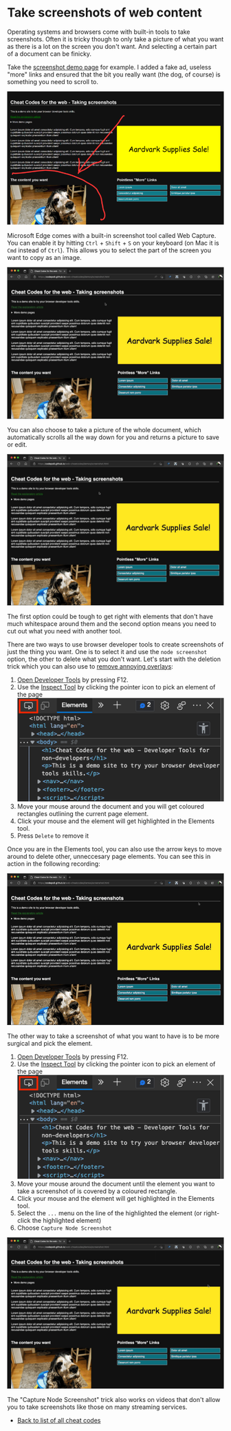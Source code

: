 # Take screenshots of web content

Operating systems and browsers come with built-in tools to take screenshots. Often it is tricky though to only take a picture of what you want as there is a lot on the screen you don't want. And selecting a certain part of a document can be finicky.

Take the [screenshot demo page](https://codepo8.github.io/web-cheatcodes/demos/screenshot.html) for example. I added a fake ad, useless "more" links and ensured that the bit you really want (the dog, of course) is something you need to scroll to.

![Screenshot of the demo page](screencasts/screenshot-demo.png)

Microsoft Edge comes with a built-in screenshot tool called Web Capture. You can enable it by hitting `Ctrl` + `Shift` + `S` on your keyboard (on Mac it is `Cmd` instead of `Ctrl`). This allows you to select the part of the screen you want to copy as an image.

![Selecting a part of the document using the  Web Capture tool](screencasts/screenshot-select-section.gif)

You can also choose to take a picture of the whole document, which automatically scrolls all the way down for you and returns a picture to save or edit.

![Automatically selecting the whole document with the  Web Capture tool](screencasts/web-capture-full-page.gif)

The first option could be tough to get right with elements that don't have much whitespace around them and the second option means you need to cut out what you need with another tool.

There are two ways to use browser developer tools to create screenshots of just the thing you want. One is to select it and use the `node screenshot` option, the other to delete what you don't want. Let's start with the deletion trick which you can also use to [remove annoying overlays](overlays):

1. [Open Developer Tools](https://docs.microsoft.com/microsoft-edge/devtools-guide-chromium/overview#open-devtools) by pressing F12.
1. Use the [Inspect Tool](https://docs.microsoft.com/microsoft-edge/devtools-guide-chromium/css/inspect) by clicking the pointer icon to pick an element of the page
   ![The Inspect tool button](screencasts/pointer.png)
1. Move your mouse around the document and you will get coloured rectangles outlining the current page element.
1. Click your mouse and the element will get highlighted in the Elements tool.
1. Press `Delete` to remove it

Once you are in the Elements tool, you can also use the arrow keys to move around to delete other, unneccesary page elements. You can see this in action in the following recording:

![Deleting things you don't want to have in your screenshot using the Inspect and elements tool](screencasts/screenshot-delete-nodes.gif)

The other way to take a screenshot of what you want to have is to be more surgical and pick the element.

1. [Open Developer Tools](https://docs.microsoft.com/microsoft-edge/devtools-guide-chromium/overview#open-devtools) by pressing F12.
1. Use the [Inspect Tool](https://docs.microsoft.com/microsoft-edge/devtools-guide-chromium/css/inspect) by clicking the pointer icon to pick an element of the page
   ![The Inspect tool button](screencasts/pointer.png)
1. Move your mouse around the document until the element you want to take a screenshot of is covered by a coloured rectangle.
1. Click your mouse and the element will get highlighted in the Elements tool.
1. Select the `...` menu on the line of the highlighted the element (or right-click the highlighted element)
1. Choose `Capture Node Screenshot`

![Selecting an element using the inspector tool and taking a node screenshot](screencasts/screenshot-pick-node.gif)

The "Capture Node Screenshot" trick also works on videos that don't allow you to take screenshots like those on many streaming services.

- [Back to list of all cheat codes](README)
